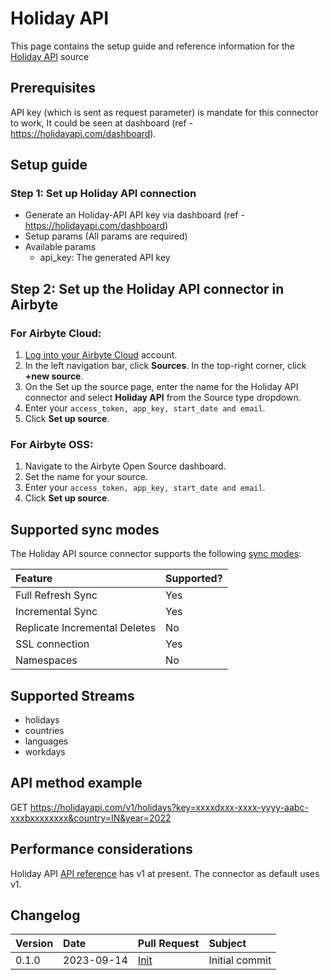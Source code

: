 # Holiday API

This page contains the setup guide and reference information for the [Holiday API](https://holidayapi.com/docs) source

## Prerequisites

API key (which is sent as request parameter) is mandate for this connector to work, It could be seen at dashboard (ref - https://holidayapi.com/dashboard). 

## Setup guide

### Step 1: Set up Holiday API connection

- Generate an Holiday-API API key via dashboard (ref - https://holidayapi.com/dashboard)
- Setup params (All params are required)
- Available params
    - api_key: The generated API key

## Step 2: Set up the Holiday API connector in Airbyte

### For Airbyte Cloud:

1. [Log into your Airbyte Cloud](https://cloud.airbyte.io/workspaces) account.
2. In the left navigation bar, click **Sources**. In the top-right corner, click **+new source**.
3. On the Set up the source page, enter the name for the Holiday API connector and select **Holiday API** from the Source type dropdown.
4. Enter your `access_token, app_key, start_date and email`.
5. Click **Set up source**.

### For Airbyte OSS:

1. Navigate to the Airbyte Open Source dashboard.
2. Set the name for your source.
3. Enter your `access_token, app_key, start_date and email`.
5. Click **Set up source**.

## Supported sync modes

The Holiday API source connector supports the following [sync modes](https://docs.airbyte.com/cloud/core-concepts#connection-sync-modes):

| Feature                       | Supported? |
| :---------------------------- | :--------- |
| Full Refresh Sync             | Yes        |
| Incremental Sync              | Yes        |
| Replicate Incremental Deletes | No         |
| SSL connection                | Yes        |
| Namespaces                    | No         |

## Supported Streams

- holidays
- countries
- languages
- workdays

## API method example

GET https://holidayapi.com/v1/holidays?key=xxxxdxxx-xxxx-yyyy-aabc-xxxbxxxxxxxx&country=IN&year=2022

## Performance considerations

Holiday API [API reference](https://holidayapi.com/v1) has v1 at present. The connector as default uses v1.

## Changelog

| Version | Date       | Pull Request                                           | Subject        |
| :------ | :--------- | :----------------------------------------------------- | :------------- |
| 0.1.0   | 2023-09-14 | [Init](https://github.com/airbytehq/airbyte/pull/*****)| Initial commit |
